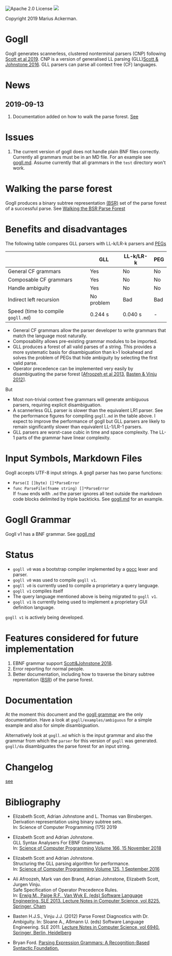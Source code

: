 ![Apache 2.0 License](https://img.shields.io/badge/License-Apache%202.0-blue.svg)
![](https://travis-ci.org/goccmack/gogll.svg?branch=master)

Copyright 2019 Marius Ackerman. 

# Gogll
Gogll generates scannerless, clustered nonterminal parsers (CNP) following [Scott et al 2019](#Scott-et-al-2019). CNP is a version of generalised LL parsing (GLL)[Scott & Johnstone 2016](#Scott-et-al-2016). GLL parsers can parse all context free (CF) languages.

# News
## 2019-09-13
1. Documentation added on how to walk the parse forest. [See](doc/bsr/bsr.md)

# Issues
1. The current version of gogll does not handle plain BNF files correctly. Currently all grammars must be in an MD file. For an example see [gogll.md](gogll.md). Assume currently that all grammars in the `test` directory won't work.

# Walking the parse forest
Gogll produces a binary subtree representation [(BSR)](#Scott-et-al-2019) set of the parse forest of a successful parse. See [Walking the BSR Parse Forest](doc/bsr/bsr.md)

# Benefits and disadvantages
The following table compares GLL parsers with LL-k/LR-k parsers and [PEGs](#Ford-2004)

|| GLL | LL-k/LR-k  | PEG
|---|---|---|---|
General CF grammars | Yes | No | No
Composable CF grammars | Yes | No | No
Handle ambiguity | Yes | No | No
Indirect left recursion | No problem | Bad | Bad
Speed (time to compile `gogll.md`) | 0.244 s | 0.040 s | -

* General CF grammars allow the parser developer to write grammars that match the language most naturally.
* Composability allows pre-existing grammar modules to be imported.
* GLL produces a forest of all valid parses of a string. This provides a more systematic basis for disambiguation than k>1 lookahead and solves the problem of PEGs that hide ambiguity by selecting the first valid parse.
* Operator precedence can be implemented very easily by disambiguating the parse forest [[Afroozeh et al 2013](#Afroozeh-et-al-2013), [Basten & Vinju 2012](#Basten-2012)].

But

* Most non-trivial context free grammars will generate ambiguous parsers, requiring explicit disambiguation.
* A scannerless GLL parser is slower than the equivalent LR1 parser. See the performance figures for compiling `gogll.md` in the table above. I expect to improve the performance of gogll but GLL parsers are likely to remain significantly slower than equivalent LL-1/LR-1 parsers.
* GLL parsers are worst-case cubic in time and space complexity. The LL-1 parts of the grammar have linear complexity.


# Input Symbols, Markdown Files
Gogll accepts UTF-8 input strings. 
A gogll parser has two parse functions: 
* `Parse(I []byte) []*ParseError`
* `func ParseFile(fname string) []*ParseError`   
If `fname` ends with `.md` the parser ignores all text outside the markdown code blocks delimited by triple backticks. See [gogll.md](gogll.md) for an example.

# Gogll Grammar
Gogll v1 has a BNF grammar. See [gogll.md](gogll.md)


# Status
* `gogll v0` was a bootstrap compiler implemented by a [gocc](https://github.com/goccmack/gocc) lexer and parser.
* `gogll v0` was used to compile `gogll v1`.
* `gogll v0` is currently used to compile a proprietary a query language.
* `gogll v1` compiles itself
* The query language mentioned above is being migrated to `gogll v1`.
* `gogll v1` is currently being used to implement a proprietary GUI definition language.

`gogll v1` is actively being developed.

# Features considered for future implementation
1. EBNF grammar support [Scott&Johnstone 2018](#Scott-et-al-2018).
1. Error reporting for normal people.
1. Better documentation, including how to traverse the binary subtree reprentation ([BSR](#Scott-et-al-2019)) of the parse forest.

# Documentation
At the moment this document and the [gogll grammar](gogll.md) are the only documentation. Have a look at 
`gogll/examples/ambiguous` for a simple example and also for simple disambiguation.

Alternatively look at `gogll.md` which is the input grammar and also the grammar
from which the `parser` for this version of `gogll` was generated. `gogll/da` disambiguates the parse forest for an input string.

# Changelog
[see](ChangeLog.md)

# Bibliography
<a name="Scott-et-al-2019"></a>
* Elizabeth Scott, Adrian Johnstone and L. Thomas van Binsbergen.  
Derivation representation using binary subtree sets.  
In: Science of Computer Programming (175) 2019

<a name="Scott-et-al-2018"></a>
* Elizabeth Scott and Adrian Johnstone.   
GLL Syntax Analysers For EBNF Grammars.   
In: [Science of Computer Programming
Volume 166, 15 November 2018](https://pure.royalholloway.ac.uk/portal/en/publications/gll-syntax-analysers-for-ebnf-grammars(58d1ec5e-28df-486a-879e-36d58a9f8abf).html)

<a name="Scott-et-al-2016"></a>
* Elizabeth Scott and Adrian Johnstone.   
Structuring the GLL parsing algorithm for performance.   
In: [Science of Computer Programming
Volume 125, 1 September 2016](https://pure.royalholloway.ac.uk/portal/en/publications/structuring-the-gll-parsing-algorithm-for-performance(a95fc020-9918-4f17-a87a-845e2aee12b8).html)

<a name="Afroozeh-et-al-2013"></a>
* Ali Afroozeh, Mark van den Brand, Adrian Johnstone, Elizabeth Scott, Jurgen Vinju.   
Safe Specification of Operator Precedence Rules.   
In: [Erwig M., Paige R.F., Van Wyk E. (eds) Software Language Engineering. SLE 2013. Lecture Notes in Computer Science, vol 8225. Springer, Cham](https://pure.royalholloway.ac.uk/portal/en/publications/safe-specification-of-operator-precedence-rules(0287d70e-92b8-4204-aafb-15a81de84968).html)

<a name="Basten-2012"></a>
* Basten H.J.S., Vinju J.J. (2012) Parse Forest Diagnostics with Dr. Ambiguity. In: Sloane A., Aßmann U. (eds) Software Language Engineering. SLE 2011. [Lecture Notes in Computer Science, vol 6940. Springer, Berlin, Heidelberg](https://homepages.cwi.nl/~jurgenv/papers/SLE2011-2.pdf)

<a name="Ford-2004"></a>
* Bryan Ford. [Parsing Expression Grammars: A Recognition-Based Syntactic Foundation.](https://bford.info/pub/lang/peg.pdf)
